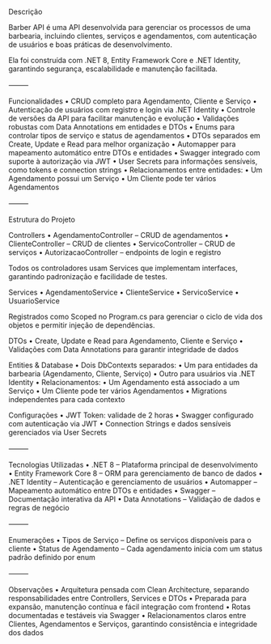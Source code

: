 Descrição

Barber API é uma API desenvolvida para gerenciar os processos de uma barbearia, incluindo clientes, serviços e agendamentos, com autenticação de usuários e boas práticas de desenvolvimento.

Ela foi construída com .NET 8, Entity Framework Core e .NET Identity, garantindo segurança, escalabilidade e manutenção facilitada.

⸻

Funcionalidades
	•	CRUD completo para Agendamento, Cliente e Serviço
	•	Autenticação de usuários com registro e login via .NET Identity
	•	Controle de versões da API para facilitar manutenção e evolução
	•	Validações robustas com Data Annotations em entidades e DTOs
	•	Enums para controlar tipos de serviço e status de agendamentos
	•	DTOs separados em Create, Update e Read para melhor organização
	•	Automapper para mapeamento automático entre DTOs e entidades
	•	Swagger integrado com suporte à autorização via JWT
	•	User Secrets para informações sensíveis, como tokens e connection strings
	•	Relacionamentos entre entidades:
	•	Um Agendamento possui um Serviço
	•	Um Cliente pode ter vários Agendamentos

⸻

Estrutura do Projeto

Controllers
	•	AgendamentoController – CRUD de agendamentos
	•	ClienteController – CRUD de clientes
	•	ServicoController – CRUD de serviços
	•	AutorizacaoController – endpoints de login e registro

Todos os controladores usam Services que implementam interfaces, garantindo padronização e facilidade de testes.

Services
	•	AgendamentoService
	•	ClienteService
	•	ServicoService
	•	UsuarioService

Registrados como Scoped no Program.cs para gerenciar o ciclo de vida dos objetos e permitir injeção de dependências.

DTOs
	•	Create, Update e Read para Agendamento, Cliente e Serviço
	•	Validações com Data Annotations para garantir integridade de dados

Entities & Database
	•	Dois DbContexts separados:
	•	Um para entidades da barbearia (Agendamento, Cliente, Serviço)
	•	Outro para usuários via .NET Identity
	•	Relacionamentos:
	•	Um Agendamento está associado a um Serviço
	•	Um Cliente pode ter vários Agendamentos
	•	Migrations independentes para cada contexto

Configurações
	•	JWT Token: validade de 2 horas
	•	Swagger configurado com autenticação via JWT
	•	Connection Strings e dados sensíveis gerenciados via User Secrets

⸻

Tecnologias Utilizadas
	•	.NET 8 – Plataforma principal de desenvolvimento
	•	Entity Framework Core 8 – ORM para gerenciamento de banco de dados
	•	.NET Identity – Autenticação e gerenciamento de usuários
	•	Automapper – Mapeamento automático entre DTOs e entidades
	•	Swagger – Documentação interativa da API
	•	Data Annotations – Validação de dados e regras de negócio

⸻

Enumerações
	•	Tipos de Serviço – Define os serviços disponíveis para o cliente
	•	Status de Agendamento – Cada agendamento inicia com um status padrão definido por enum

⸻

Observações
	•	Arquitetura pensada com Clean Architecture, separando responsabilidades entre Controllers, Services e DTOs
	•	Preparada para expansão, manutenção contínua e fácil integração com frontend
	•	Rotas documentadas e testáveis via Swagger
	•	Relacionamentos claros entre Clientes, Agendamentos e Serviços, garantindo consistência e integridade dos dados
